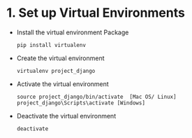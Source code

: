 # 1. Set up Virtual Environments

* Install the virtual environment Package
    
    ```pip install virtualenv```

* Create the virtual environment 
    
    ```virtualenv project_django```

* Activate the virtual environment
    
    ```source project_django/bin/activate  [Mac OS/ Linux]``` \
    ```project_django\Scripts\activate [Windows]```
    
* Deactivate the virtual environment
    
    ```deactivate```
